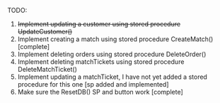 TODO:
1. ~~Implement updating a customer using stored procedure UpdateCustomer()~~
2. Implement creating a match using stored procedure CreateMatch()  [complete]
3. Implement deleting orders using stored procedure DeleteOrder() 
4. Implement deleting matchTickets using stored procedure DeleteMatchTicket()
5. Implement updating a matchTicket, I have not yet added a stored procedure for this one [sp added and implemented]
5. Make sure the ResetDB() SP and button work [complete]